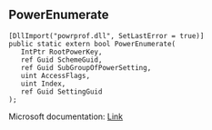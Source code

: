 ## PowerEnumerate

```
[DllImport("powrprof.dll", SetLastError = true)]
public static extern bool PowerEnumerate(
   IntPtr RootPowerKey,
   ref Guid SchemeGuid,
   ref Guid SubGroupOfPowerSetting,
   uint AccessFlags,
   uint Index,
   ref Guid SettingGuid
);
```

Microsoft documentation: [Link](https://docs.microsoft.com/en-us/windows/win32/api/powrprof/nf-powrprof-powerenumerate)
